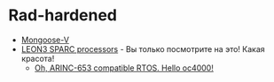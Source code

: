 # Rad-hardened

* [Mongoose-V](https://books.google.ru/books?id=-gLSBQAAQBAJ&pg=PA661&redir_esc=y#v=onepage&q&f=false)
* [LEON3 SPARC processors](https://www.gaisler.com/index.php/products/processors) - Вы только посмотрите на это! Какая красота!
    * [Oh, ARINC-653 compatible RTOS. Hello oc4000!](https://github.com/pok-kernel/pok)